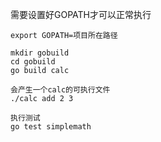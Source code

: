 需要设置好GOPATH才可以正常执行

```
export GOPATH=项目所在路径

mkdir gobuild
cd gobuild
go build calc

会产生一个calc的可执行文件
./calc add 2 3

执行测试
go test simplemath
```

